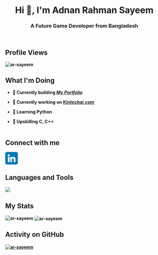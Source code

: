 <!--## **Introduction**-->

<h1 align="center"><b>Hi 👋, I'm Adnan Rahman Sayeem</h1>
<h3 align="center"><b>A Future Game Developer from Bangladesh</h3></br>



## **Profile Views**

<p align="left"> <img src="https://komarev.com/ghpvc/?username=ar-sayeem&label=Profile%20views&color=0e75b6&style=flat" alt="ar-sayeem" /> </p>

<!--
<p align="left"> <a href="https://twitter.com/ar_sayeem0" target="blank"><img src="https://img.shields.io/twitter/follow/ar_sayeem0?logo=twitter&style=for-the-badge" alt="ar_sayeem0" /></a> </p>
-->



## **What I'm Doing**
- 🔭 Currently building [***My Portfolio***](https://ar-sayeem.github.io/portfolio/)

- 🔭 Currently working on [***Kintechai.com***](https://ar-sayeem.github.io/Kintechai.com)

- 🌱 Learning **Python**

- 💬 Upskilling **C, C++**</br></br>



## **Connect with me**

<p align="center">

<a href="https://linkedin.com/in/adnan-rahman-sayeem" target="blank"><img align="center" src="https://github.com/ar-sayeem/little-storage/blob/main/Images/social/icon/linkedin.png" height="40" width="40" /></a>
<!-- <a href="https://fb.com/ar.sayeem" target="blank"><img align="center" src="https://raw.githubusercontent.com/rahuldkjain/github-profile-readme-generator/master/src/images/icons/Social/facebook.svg" alt="ar.sayeem" height="40" width="40" /></a>

<a href="https://stackoverflow.com/users/21152063" target="blank"><img align="center" src="https://raw.githubusercontent.com/rahuldkjain/github-profile-readme-generator/master/src/images/icons/Social/stack-overflow.svg" alt="21152063" height="40" width="40" /></a>

<a href="https://www.codechef.com/users/adnan31" target="blank"><img align="center" src="https://cdn.jsdelivr.net/npm/simple-icons@3.1.0/icons/codechef.svg" alt="adnan31" height="40" width="40" /></a>

<a href="https://www.hackerrank.com/adnan31" target="blank"><img align="center" src="https://raw.githubusercontent.com/rahuldkjain/github-profile-readme-generator/master/src/images/icons/Social/hackerrank.svg" alt="adnan31" height="40" width="40" /></a>

<a href="https://codeforces.com/profile/adnan31" target="blank"><img align="center" src="https://raw.githubusercontent.com/rahuldkjain/github-profile-readme-generator/master/src/images/icons/Social/codeforces.svg" alt="adnan31" height="40" width="40" /></a>

<a href="https://www.leetcode.com/adnan31" target="blank"><img align="center" src="https://raw.githubusercontent.com/rahuldkjain/github-profile-readme-generator/master/src/images/icons/Social/leet-code.svg" alt="adnan31" height="40" width="40" /></a>

<a href="https://www.topcoder.com/members/adnan_31" target="blank"><img align="center" src="https://raw.githubusercontent.com/rahuldkjain/github-profile-readme-generator/master/src/images/icons/Social/topcoder.svg" alt="adnan_31" height="50" width="40" /></a> -->
</p>



## **Languages and Tools**

<p align="left"> <a href="https://github.com/ar-sayeem"><img src="https://skillicons.dev/icons?i=c,cpp,py,html,js,java,figma,git,discord,eclipse,ai,ps,unity,unreal"> </a></p>

## **My Stats**
<p><img align="left" src="https://github-readme-stats.vercel.app/api/top-langs?username=ar-sayeem&show_icons=true&locale=en&layout=compact&theme=gruvbox&bg_color=151515" alt="ar-sayeem" /></p>

<p>&nbsp;<img align="center" src="https://github-readme-stats.vercel.app/api?username=ar-sayeem&hide_border=false&show_icons=true&count_private=true&theme=gruvbox&bg_color=151515" alt="ar-sayeem" /></p>



## **Activity on GitHub**

<p><a href="https://github.com/ar-sayeem">
<img align="center" src="https://github-readme-streak-stats.herokuapp.com/?user=ar-sayeem&"
alt="ar-sayeem" />
</a></p>
